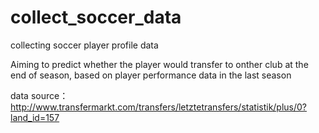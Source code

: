 # collect_soccer_data
collecting soccer player profile data

Aiming to predict whether the player would transfer to onther club at the end of season, 
based on player performance data in the last season 

data source：http://www.transfermarkt.com/transfers/letztetransfers/statistik/plus/0?land_id=157
